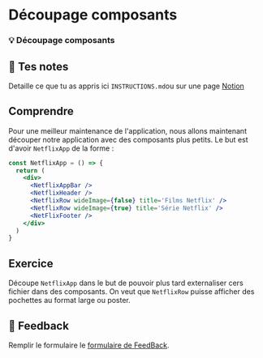 # Découpage composants
### 💡 Découpage composants

## 📝 Tes notes

Detaille ce que tu as appris ici `INSTRUCTIONS.md`ou sur une page [Notion](https://go.mikecodeur.com/course-notes-template)

## Comprendre

Pour une meilleur maintenance de l'application, nous allons maintenant découper notre application avec des composants plus petits. Le but est d'avoir `NetflixApp` de la forme :

```jsx
const NetflixApp = () => {
  return (
    <div>
      <NetflixAppBar />
      <NetflixHeader />
      <NetflixRow wideImage={false} title='Films Netflix' />
      <NetflixRow wideImage={true} title='Série Netflix' />
      <NetFlixFooter />
    </div>
  )
}
```

## Exercice

Découpe `NetflixApp` dans le but de pouvoir plus tard externaliser cers fichier dans des composants. On veut que `NetflixRow` puisse afficher des pochettes au format large ou poster.

## 🐜 Feedback

Remplir le formulaire le [formulaire de FeedBack](https://go.mikecodeur.com/cours-react-avis).